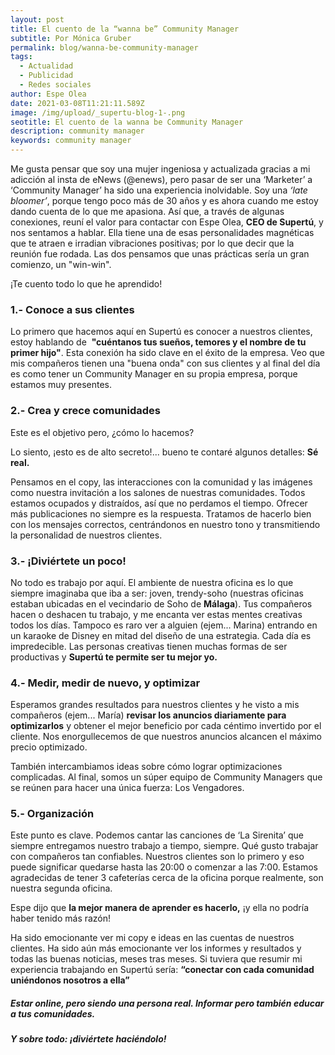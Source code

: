 ```yaml
---
layout: post
title: El cuento de la “wanna be” Community Manager
subtitle: Por Mónica Gruber
permalink: blog/wanna-be-community-manager
tags:
  - Actualidad
  - Publicidad
  - Redes sociales
author: Espe Olea
date: 2021-03-08T11:21:11.589Z
image: /img/upload/_supertu-blog-1-.png
seotitle: El cuento de la wanna be Community Manager
description: community manager
keywords: community manager
---
```

Me gusta pensar que soy una mujer ingeniosa y actualizada gracias a mi adicción al insta de eNews (@enews), pero pasar de ser una ‘Marketer’ a ‘Community Manager’ ha sido una experiencia inolvidable. Soy una *‘late bloomer’*, porque tengo poco más de 30 años y es ahora cuando me estoy dando cuenta de lo que me apasiona. Así que, a través de algunas conexiones, reuní el valor para contactar con Espe Olea, **CEO de Supertú**, y nos sentamos a hablar. Ella tiene una de esas personalidades magnéticas que te atraen e irradian vibraciones positivas; por lo que decir que la reunión fue rodada. Las dos pensamos que unas prácticas sería un gran comienzo, un "win-win".

¡Te cuento todo lo que he aprendido!



### **1.- Conoce a sus clientes**



Lo primero que hacemos aquí en Supertú es conocer a nuestros clientes, estoy hablando de  **"cuéntanos tus sueños, temores y el nombre de tu primer hijo"**. Esta conexión ha sido clave en el éxito de la empresa. Veo que mis compañeros tienen una "buena onda" con sus clientes y al final del día es como tener un Community Manager en su propia empresa, porque estamos muy presentes.



### **2.- Crea y crece comunidades**



Este es el objetivo pero, ¿cómo lo hacemos? 

Lo siento, ¡esto es de alto secreto!... bueno te contaré algunos detalles: **Sé real.** 

Pensamos en el copy, las interacciones con la comunidad y las imágenes como nuestra invitación a los salones de nuestras comunidades. Todos estamos ocupados y distraídos, así que no perdamos el tiempo. Ofrecer más publicaciones no siempre es la respuesta. Tratamos de hacerlo bien con los mensajes correctos, centrándonos en nuestro tono y transmitiendo la personalidad de nuestros clientes.



### **3.- ¡Diviértete un poco!**



No todo es trabajo por aquí. El ambiente de nuestra oficina es lo que siempre imaginaba que iba a ser: joven, trendy-soho (nuestras oficinas estaban ubicadas en el vecindario de Soho de **Málaga**). Tus compañeros hacen o deshacen tu trabajo, y me encanta ver estas mentes creativas todos los días. Tampoco es raro ver a alguien (ejem... Marina) entrando en un karaoke de Disney en mitad del diseño de una estrategia. Cada día es impredecible. Las personas creativas tienen muchas formas de ser productivas y **Supertú te permite ser tu mejor yo.**



### **4.- Medir, medir de nuevo, y optimizar**



Esperamos grandes resultados para nuestros clientes y he visto a mis compañeros (ejem... María) **revisar los anuncios diariamente para optimizarlos** y obtener el mejor beneficio por cada céntimo invertido por el cliente. Nos enorgullecemos de que nuestros anuncios alcancen el máximo precio optimizado.

También intercambiamos ideas sobre cómo lograr optimizaciones complicadas. Al final, somos un súper equipo de Community Managers que se reúnen para hacer una única fuerza: Los Vengadores.



### **5.- Organización**



Este punto es clave. Podemos cantar las canciones de ‘La Sirenita’ que siempre entregamos nuestro trabajo a tiempo, siempre. Qué gusto trabajar con compañeros tan confiables. Nuestros clientes son lo primero y eso puede significar quedarse hasta las 20:00 o comenzar a las 7:00. Estamos agradecidas de tener 3 cafeterías cerca de la oficina porque realmente, son nuestra segunda oficina.

Espe dijo que **la mejor manera de aprender es hacerlo,** ¡y ella no podría haber tenido más razón! 

Ha sido emocionante ver mi copy e ideas en las cuentas de nuestros clientes. Ha sido aún más emocionante ver los informes y resultados y todas las buenas noticias, meses tras meses. Si tuviera que resumir mi experiencia trabajando en Supertú sería: **“conectar con cada comunidad uniéndonos nosotros a ella”**





##### **Estar online, pero siendo una persona real. Informar pero también educar a tus comunidades.**

##### Y sobre todo: ¡diviértete haciéndolo!